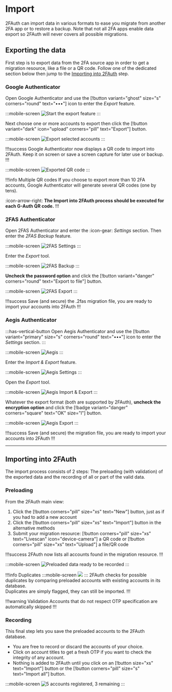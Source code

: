 # Import

2FAuth can import data in various formats to ease you migrate from another 2FA app or to restore a backup.
Note that not all 2FA apps enable data export so 2FAuth will never covers all possible migrations.

## Exporting the data

First step is to export data from the 2FA source app in order to get a migration resource, like a file or a QR code. Follow one of the dedicated section below then jump to the [Importing into 2FAuth](#importing-into-2fauth) step.

### Google Authenticator

Open Google Authenticator and use the [!button variant="ghost" size="s" corners="round" text="•••"] icon to enter the _Export_ feature.

:::mobile-screen
![Start the export feature](/static/import/gauth_export_accounts.png)
:::

Next choose one or more accounts to export then click the [!button variant="dark" icon="upload" corners="pill" text="Export"] button.

:::mobile-screen
![Export selected accounts](/static/import/gauth_export.png)
:::

!!!success
Google Authenticator now displays a QR code to import into 2FAuth. Keep it on screen or save a screen capture for later use or backup.
!!!

:::mobile-screen
![Exported QR code](/static/import/gauth_qrcode.png)
:::

!!!info Multiple QR codes
If you choose to export more than 10 2FA accounts, Google Authenticator will generate several QR codes (one by tens).

:icon-arrow-right: __The Import into 2FAuth process should be executed for each G-Auth QR code.__
!!!

### 2FAS Authenticator

Open 2FAS Authenticator and enter the :icon-gear: _Settings_ section. Then enter the _2FAS Backup_ feature.

:::mobile-screen
![2FAS Settings](/static/import/2FAS_settings.png)
:::

Enter the _Export_ tool.

:::mobile-screen
![2FAS Backup](/static/import/2FAS_backup.png)
:::

__Uncheck the password option__ and click the [!button variant="danger" corners="round" text="Export to file"] button.

:::mobile-screen
![2FAS Export](/static/import/2FAS_export.png)
:::

!!!success
Save (and secure) the .2fas migration file, you are ready to import your accounts into 2FAuth
!!!

### Aegis Authenticator

:::has-vertical-button
Open Aegis Authenticator and use the [!button variant="primary" size="s" corners="round" text="•••"] icon to enter the _Settings_ section.
:::

:::mobile-screen
![Aegis](/static/import/aegis_home.png)
:::

Enter the _Import & Export_ feature.

:::mobile-screen
![Aegis Settings](/static/import/Aegis_settings.png)
:::

Open the _Export_ tool.

:::mobile-screen
![Aegis Import & Export](/static/import/Aegis_import_export.png)
:::

Whatever the export format (both are supported by 2FAuth), __uncheck the encryption option__ and click the [!badge variant="danger" corners="square" text="OK" size="l"] button.

:::mobile-screen
![Aegis Export](/static/import/Aegis_export.png)
:::

!!!success
Save (and secure) the migration file, you are ready to import your accounts into 2FAuth
!!!

---

## Importing into 2FAuth

The import process consists of 2 steps: The preloading (with validation) of the exported data and the recording of all or part of the valid data.

### Preloading

From the 2FAuth main view:

1. Click the [!button corners="pill" size="xs" text="New"] button, just as if you had to add a new account
2. Click the [!button corners="pill" size="xs" text="Import"] button in the alternative methods
3. Submit your migration resource: [!button corners="pill" size="xs" text="Livescan" icon="device-camera"] a QR code or [!button corners="pill" size="xs" text="Upload"] a file/QR code

!!!success
2FAuth now lists all accounts found in the migration resource.
!!!

:::mobile-screen
![Preloaded data ready to be recorded](/static/import/import_preload.png)
:::

!!!info Duplicates
:::mobile-screen
![](/static/import/import_duplicates.png)
:::
2FAuth checks for possible duplicates by comparing preloaded accounts with existing accounts in its database.  
Duplicates are simply flagged, they can still be imported.
!!!

!!!warning Validation
Accounts that do not respect OTP specification are automatically skipped
!!!

### Recording

This final step lets you save the preloaded accounts to the 2FAuth database.

- You are free to record or discard the accounts of your choice.
- Click on account titles to get a fresh OTP if you want to check the integrity of any account.
- Nothing is added to 2FAuth until you click on an [!button size="xs" text="Import"] button or the [!button corners="pill" size="s" text="Import all"] button.

:::mobile-screen
![5 accounts registered, 3 remaining](/static/import/import_recorded.png)
:::
